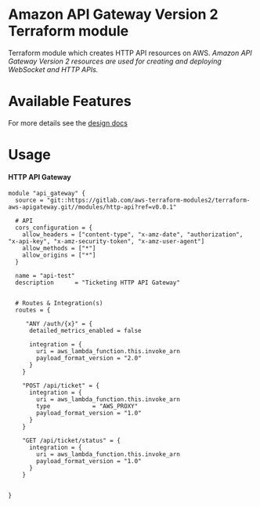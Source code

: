# Amazon API Gateway Version 2 Terraform module

Terraform module which creates HTTP API resources on AWS.
*Amazon API Gateway Version 2 resources are used for creating and deploying WebSocket and HTTP APIs.*

# Available Features
For more details see the [design docs](docs/README.md) 

# Usage

#### HTTP API Gateway

```hcl 
module "api_gateway" {
  source = "git::https://gitlab.com/aws-terraform-modules2/terraform-aws-apigateway.git//modules/http-api?ref=v0.0.1"

  # API
  cors_configuration = {
    allow_headers = ["content-type", "x-amz-date", "authorization", "x-api-key", "x-amz-security-token", "x-amz-user-agent"]
    allow_methods = ["*"]
    allow_origins = ["*"]
  }

  name = "api-test"
  description      = "Ticketing HTTP API Gateway"


  # Routes & Integration(s)
  routes = {

     "ANY /auth/{x}" = {
      detailed_metrics_enabled = false

      integration = {
        uri = aws_lambda_function.this.invoke_arn
        payload_format_version = "2.0"
      }
    }

    "POST /api/ticket" = {
      integration = {
        uri = aws_lambda_function.this.invoke_arn
        type            = "AWS_PROXY"
        payload_format_version = "1.0"
      }
    }

    "GET /api/ticket/status" = {
      integration = {
        uri = aws_lambda_function.this.invoke_arn
        payload_format_version = "1.0"
      }
    }


}
```